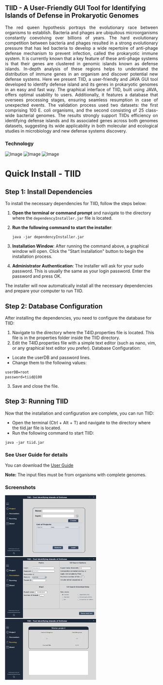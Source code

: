 ## TIID - A User-Friendly GUI Tool for Identifying Islands of Defense in Prokaryotic Genomes
<p align="justify">The red queen hypothesis portrays the evolutionary race between organisms to establish. Bacteria and phages are ubiquitous microorganisms constantly coevolving over billions of years. The hard evolutionary competition between bacteria and phages resulted in a strong evolutionary pressure that has led bacteria to develop a wide repertoire of anti-phage defense mechanism to prevent infection, called the prokaryotic immune system. It is currently known that a key feature of these anti-phage systems is that their genes are clustered in genomic islands known as defense islands. In-depth analysis of these regions helps to understand the distribution of immune genes in an organism and discover potential new defense systems. Here we present TIID, a user-friendly and JAVA GUI tool developed to identify defense island and its genes in prokaryotic genomes in an easy and fast way. The graphical interface of TIID, built using JAVA, offers optimal usability to users. Additionally, it features a database that oversees processing stages, ensuring seamless resumption in case of unexpected events. The validation process used two datasets: the first comprising 100 E. coli organisms, and the second consisting of 25 class-wide bacterial genomes. The results strongly support TIIDs efficiency on identifying defense islands and its associated genes across both genomes datasets, suggesting its wide applicability in both molecular and ecological studies in microbiology and new defense systems discovery.</p>

### Technology
<image src="https://github.com/allanverasce/allanverasce/assets/25986290/e9eef5db-3d9e-419d-bc31-c29c16076146" alt="Image" width="80"/>
<image src="https://github.com/allanverasce/allanverasce/assets/25986290/3f178481-786d-4e6f-b46f-7e10732e9ca8" alt="Image" width="80"/>
<image src="https://github.com/allanverasce/allanverasce/assets/25986290/edfd02bc-1396-47a8-886f-c52d10508b0d" alt="Image" width="80"/>

# Quick Install - TIID

## Step 1: Install Dependencies

To install the necessary dependencies for TIID, follow the steps below:

1. **Open the terminal or command prompt** and navigate to the directory where the `dependencyInstaller.jar` file is located.

2. **Run the following command to start the installer**:

   ```
   java -jar dependencyInstaller.jar
   ```
4. **Installation Window**: After running the command above, a graphical window will open. Click the "Start Installation" button to begin the installation process.

5. **Administrator Authentication**: The installer will ask for your sudo password. This is usually the same as your login password. Enter the password and press OK.

The installer will now automatically install all the necessary dependencies and prepare your computer to run TIID.

## Step 2: Database Configuration
After installing the dependencies, you need to configure the database for TIID:
1. Navigate to the directory where the T4ID.properties file is located. This file is in the properties folder inside the TIID directory.
2. Edit the T4ID.properties file with a simple text editor (such as nano, vim, or any graphical text editor you prefer).
Database Configuration:
- Locate the userDB and password lines.
- Change them to the following values:
```
userDB=root
password=tiid@100
```
3. Save and close the file.

## Step 3: Running TIID
Now that the installation and configuration are complete, you can run TIID:
- Open the terminal (Ctrl + Alt + T) and navigate to the directory where the tiid.jar file is located.
- Run the following command to start TIID:
```
java -jar tiid.jar
```

### See User Guide for details
 You can download the [User Guide](doc/TIID_UserGuide.pdf) 

**Note:** The input files must be from organisms with complete genomes.

### Screenshots
<img src="screenshots/Fig1.png" alt="MainWindow" width="300" height="200" /> <img src="screenshots/Fig2.png" alt="ParameterWindow" width="300" height="200" /> <img src="screenshots/Fig3.png" alt="LogWindow" width="300" height="200" /> 
